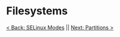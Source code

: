 # Filesystems


[< Back: SELinux Modes](https://github.com/sxcdennis/Linux-Guides/blob/master/selinux.md "SELinux Modes") || [Next: Partitions >](https://github.com/sxcdennis/Linux-Guides/blob/master/partitions.md "Partitions")
